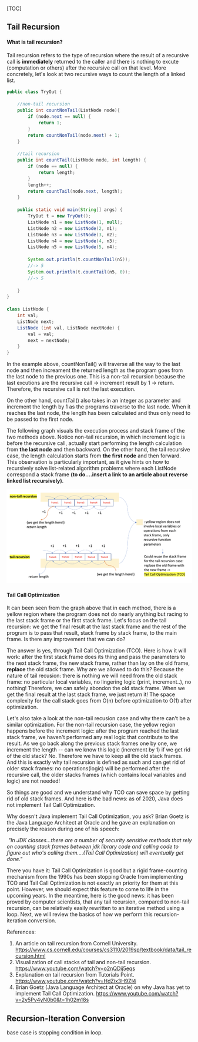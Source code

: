 [TOC]

## Tail Recursion

#### What is tail recursion?

Tail recursion refers to the type of recursion where the result of a recursive call is **immediately** returned to the caller and there is nothing to excute (computation or others) after the recursive call on that level. More concretely, let's look at two recursive ways to count the length of a linked list.

```java
public class TryOut {

    //non-tail recursion
    public int countNonTail(ListNode node){
        if (node.next == null) {
            return 1;
        }
        return countNonTail(node.next) + 1;
    }

    //tail recursion
    public int countTail(ListNode node, int length) {
        if (node == null) {
            return length;
        }
        length++;
        return countTail(node.next, length);
    }

    public static void main(String[] args) {
        TryOut t = new TryOut();
        ListNode n1 = new ListNode(1, null);
        ListNode n2 = new ListNode(2, n1);
        ListNode n3 = new ListNode(3, n2);
        ListNode n4 = new ListNode(4, n3);
        ListNode n5 = new ListNode(5, n4);

        System.out.println(t.countNonTail(n5));
        //-> 5
        System.out.println(t.countTail(n5, 0));
        //-> 5

    }
}

class ListNode {
    int val;
    ListNode next;
    ListNode (int val, ListNode nextNode) {
        val = val;
        next = nextNode;
    }
}

```

In the example above, countNonTail() will traverse all the way to the last node and then increament the returned length as the program goes from the last node to the previous one. This is a non-tail recursion because the last excutions are the recursive call -> increment result by 1 -> return. Therefore, the recursive call is not the last execution.

On the other hand, countTail() also takes in an integer as parameter and increment the length by 1 as the programs traverse to the last node. When it reaches the last node, the length has been calculated and thus only need to be passed to the first node.

The following graph visuals the execution process and stack frame of the two methods above. Notice non-tail recursion, in which increment logic is before the recursive call, actually start performing the length calculation from **the last node** and then backward. On the other hand, the tail recursive case, the length calculation starts from **the first node** and then forward. This observation is particularly important, as it give hints on how to recursively solve list-related algorithm problems where each ListNode correspond a stack frame **(to do....insert a link to an article about reverse linked list recursively)**.

![](TailRecursionVisual.png)

#### Tail Call Optimization

It can been seen from the graph above that in each method, there is a yellow region where the program does not do nearly anything but racing to the last stack frame or the first stack frame. Let's focus on the tail recursion: we get the final result at the last stack frame and the rest of the program is to pass that result, stack frame by stack frame, to the main frame. Is there any improvement that we can do?

The answer is yes, through Tail Call Optimization (TCO). Here is how it will work: after the first stack frame does its thing and pass the parameters to the next stack frame, the new stack frame, rather than lay on the old frame, **replace** the old stack frame. Why are we allowed to do this? Because the nature of tail recusion: there is nothing we will need from the old stack frame: no particular local variables, no lingering logic (print, increment..), no nothing! Therefore, we can safely abondon the old stack frame. When we get the final result at the last stack frame, we just return it! The space complexity for the call stack goes from O(n) before optimization to O(1) after optimization.

Let's also take a look at the non-tail recusion case and why there can't be a similar optimization. For the non-tail recursion case, the yellow region happens before the increment logic: after the program reached the last stack frame, we haven't performed any real logic that contribute to the result. As we go back along the previous stack frames one by one, we increment the length -- can we know this logic (increment by 1) if we get rid of the old stack? No. Therefore we have to keep all the old stack frames. And this is exactly why tail recursion is defined as such and can get rid of older stack frames: no operations(logic) will be performed after the recursive call, the older stacks frames (which contains local variables and logic) are not needed!

So things are good and we understand why TCO can save space by getting rid of old stack frames. And here is the bad news: as of 2020, Java does not implement Tail Call Optimization.

Why doesn't Java implement Tail Call Optimization, you ask? Brian Goetz is the Java Language Architect at Oracle and he gave an explanation on precisely the reason during one of his speech:

​	*"In JDK classes...there are a number of security sensitive methods that rely on counting stack frames between jdk library code and calling code to figure out who's calling them....(Tail Call Optimization) will eventually get done."*

There you have it: Tail Call Optimization is good but a rigid frame-counting mechanism from the 1990s has been stopping Oracle from implementing TCO and Tail Call Optimization is not exactly an priority for them at this point. However, we should expect this feature to come to life in the upcoming years. In the meantime, here is the good news: it has been proved by computer scientists, that any tail recursion, compared to non-tail recursion, can be relatively easily rewritten to an iterative method using a loop. Next, we will review the basics of how we perform this recursion-iteration conversion.

References:

1. An article on tail recursion from Cornell University. https://www.cs.cornell.edu/courses/cs3110/2019sp/textbook/data/tail_recursion.html
2. Visualization of call stacks of tail and non-tail recursion. https://www.youtube.com/watch?v=o2nQDij5eqs
3. Explanation on tail recursion from Tutorials Point. https://www.youtube.com/watch?v=HdZix3H9ZI4
4. Brian Goetz (Java Language Architect at Oracle) on why Java has yet to implement Tail Call Optimization. https://www.youtube.com/watch?v=2y5Pv4yN0b0&t=1h02m18s



## Recursion-Iteration Conversion

base case is stopping condition in loop.